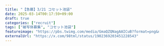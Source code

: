 ```yaml
---
title: "【急募】3/21 コセット池袋"
date: 2025-03-14T00:17:59+09:00
draft: true
categories: ["recruit"]
tags: ["被写体募集", "コセット池袋"]
featureimage: "https://pbs.twimg.com/media/GmaQZQNagAAICuB?format=png&name=4096x4096"
externalUrl: "https://x.com/98tml/status/1902369203451228543"
---
```




